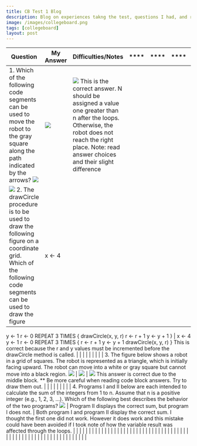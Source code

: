 ```yaml
---
title: CB Test 1 Blog
description: Blog on experiences takng the test, questions I had, and research I did
image: /images/collegeboard.png
tags: [collegeboard]
layout: post
---
```

| **Question**                                                                                                                                                                                                                   | **My Answer**                                                                | **Difficulties/Notes**                                                                                                                                                                                                                | **** | **** | **** | **** | **** | **** | **** |
|--------------------------------------------------------------------------------------------------------------------------------------------------------------------------------------------------------------------------------|------------------------------------------------------------------------------|---------------------------------------------------------------------------------------------------------------------------------------------------------------------------------------------------------------------------------------|------|------|------|------|------|------|------|
| 1. Which of the following code segments can be used to move the robot to the gray square along the path indicated by the arrows? ![]({{site.baseurl}}/images/cb/cb1.png)                                                                                               |       ![]({{site.baseurl}}/images/cb/cb2.png)                                                                          | ![]({{site.baseurl}}/images/cb/cb3.png)   This is the correct answer. N should be assigned a value one greater than n after the loops. Otherwise, the robot does not reach the right place. Note: read answer choices and their slight difference                               |      |      |      |      |      |      |      |
| ![]({{site.baseurl}}/images/cb/cb4.png)   2. The drawCircle procedure is to be used to draw the following figure on a coordinate grid. Which of the following code segments can be used to draw the figure                                                               | x ← 4
y ← 1
r ← 0
REPEAT 3 TIMES
{
drawCircle(x, y, r)
r ← r + 1
y ← y + 1
} | x ← 4
y ← 1
r ← 0
REPEAT 3 TIMES
{
r ← r + 1
y ← y + 1
drawCircle(x, y, r)
}
This is correct because the r and y values must be incremented before the drawCircle method is called.                                                   |      |      |      |      |      |      |      |
| 3. The figure below shows a robot in a grid of squares. The robot is represented as a triangle, which is initially facing upward. The robot can move into a white or gray square but cannot move into a black region. ![]({{site.baseurl}}/images/cb/cb5.png)            |             ![]({{site.baseurl}}/images/cb/cb6.png)                                                                    | ![]({{site.baseurl}}/images/cb/cb7.png)   This answer is correct due to the middle block. ** Be more careful when reading code block answers. Try to draw them out.                                                                                                             |      |      |      |      |      |      |      |
| 4. Programs I and II below are each intended to calculate the sum of the integers from 1 to n. Assume that n is a positive integer (e.g., 1, 2, 3, …).
Which of the following best describes the behavior of the two programs? ![]({{site.baseurl}}/images/cb/cb8.png)   | Program II displays the correct sum, but program I does not.                 | Both program I and program II display the correct sum.
I thought the first one did not work. However it does work and this mistake could have been avoided if I took note of how the variable result was affected through the loops.  |      |      |      |      |      |      |      |
|                                                                                                                                                                                                                                |                                                                              |                                                                                                                                                                                                                                       |      |      |      |      |      |      |      |
|                                                                                                                                                                                                                                |                                                                              |                                                                                                                                                                                                                                       |      |      |      |      |      |      |      |
|                                                                                                                                                                                                                                |                                                                              |                                                                                                                                                                                                                                       |      |      |      |      |      |      |      |
|                                                                                                                                                                                                                                |                                                                              |                                                                                                                                                                                                                                       |      |      |      |      |      |      |      |
|                                                                                                                                                                                                                                |                                                                              |                                                                                                                                                                                                                                       |      |      |      |      |      |      |      |
